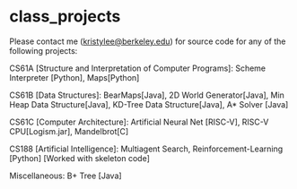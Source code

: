 # class_projects

Please contact me (kristylee@berkeley.edu) for source code for any of the following projects:

CS61A [Structure and Interpretation of Computer Programs]: Scheme Interpreter [Python], Maps[Python]

CS61B [Data Structures]: BearMaps[Java], 2D World Generator[Java], Min Heap Data Structure[Java], KD-Tree Data Structure[Java], A* Solver [Java]

CS61C [Computer Architecture]: Artificial Neural Net [RISC-V], RISC-V CPU[Logism.jar], Mandelbrot[C]

CS188 [Artificial Intelligence]: Multiagent Search, Reinforcement-Learning [Python] [Worked with skeleton code]

Miscellaneous: B+ Tree [Java]
